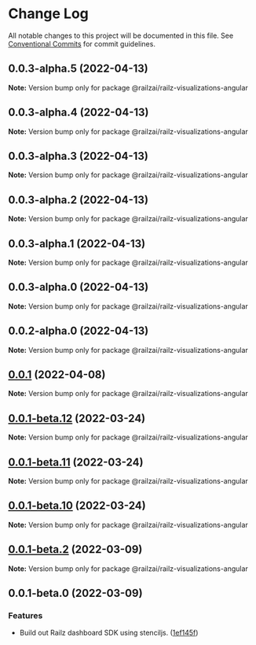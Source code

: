 # Change Log

All notable changes to this project will be documented in this file.
See [Conventional Commits](https://conventionalcommits.org) for commit guidelines.

## 0.0.3-alpha.5 (2022-04-13)

**Note:** Version bump only for package @railzai/railz-visualizations-angular





## 0.0.3-alpha.4 (2022-04-13)

**Note:** Version bump only for package @railzai/railz-visualizations-angular





## 0.0.3-alpha.3 (2022-04-13)

**Note:** Version bump only for package @railzai/railz-visualizations-angular





## 0.0.3-alpha.2 (2022-04-13)

**Note:** Version bump only for package @railzai/railz-visualizations-angular





## 0.0.3-alpha.1 (2022-04-13)

**Note:** Version bump only for package @railzai/railz-visualizations-angular





## 0.0.3-alpha.0 (2022-04-13)

**Note:** Version bump only for package @railzai/railz-visualizations-angular





## 0.0.2-alpha.0 (2022-04-13)

**Note:** Version bump only for package @railzai/railz-visualizations-angular

## [0.0.1](https://github.com/railz-ai/railz-visualizations/compare/@railzai/railz-visualizations-angular@0.0.1-beta.8...@railzai/railz-visualizations-angular@0.0.1) (2022-04-08)

**Note:** Version bump only for package @railzai/railz-visualizations-angular

## [0.0.1-beta.12](https://github.com/railz-ai/railz-visualizations/compare/@railzai/railz-visualizations-angular@0.0.1-beta.11...@railzai/railz-visualizations-angular@0.0.1-beta.12) (2022-03-24)

**Note:** Version bump only for package @railzai/railz-visualizations-angular

## [0.0.1-beta.11](https://github.com/railz-ai/railz-visualizations/compare/@railzai/railz-visualizations-angular@0.0.1-beta.10...@railzai/railz-visualizations-angular@0.0.1-beta.11) (2022-03-24)

**Note:** Version bump only for package @railzai/railz-visualizations-angular

## [0.0.1-beta.10](https://github.com/railz-ai/railz-visualizations/compare/@railzai/railz-visualizations-angular@0.0.1-beta.8...@railzai/railz-visualizations-angular@0.0.1-beta.10) (2022-03-24)

**Note:** Version bump only for package @railzai/railz-visualizations-angular

## [0.0.1-beta.2](https://github.com/railz-ai/railz-visualizations/compare/@railzai/railz-visualizations-angular@0.0.1-beta.0...@railzai/railz-visualizations-angular@0.0.1-beta.2) (2022-03-09)

**Note:** Version bump only for package @railzai/railz-visualizations-angular

## 0.0.1-beta.0 (2022-03-09)

### Features

- Build out Railz dashboard SDK using stenciljs. ([1ef145f](https://github.com/railz-ai/railz-visualizations/commit/1ef145f0e66cb1b6308fa784ebd1ec8c0f3423bf))
